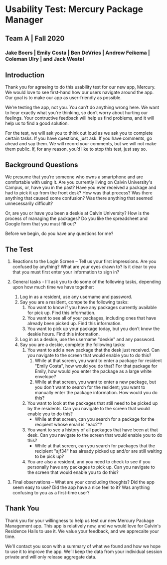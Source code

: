 # Usability Test: Mercury Package Manager
## Team A | Fall 2020
### Jake Boers | Emily Costa | Ben DeVries | Andrew Feikema | Coleman Ulry | and Jack Westel

## Introduction
Thank you for agreeing to do this usability test for our new app, Mercury. We would love to see first-hand how our users navigate around the app. Our goal is to make our app as user-friendly as possible.

We’re testing the app, not you. You can’t do anything wrong here. We want to hear exactly what you're thinking, so don’t worry about hurting our feelings. Your contructive feedback will help us find problems, and it will help us to find a good solution.

For the test, we will ask you to think out loud as we ask you to complete certain tasks. If you have questions, just ask. If you have comments, go ahead and say them. We will record your comments, but we will not make them public. If, for any reason, you’d like to stop this test, just say so.

## Background Questions
We presume that you’re someone who owns a smartphone and are comfortable with using it. Are you currently living on Calvin University's Campus, or, have you in the past? Have you ever received a package and had to pick it up from the front desk? How was that process? Was there anything that caused some confusion? Was there anything that seemed unnecessarily difficult?

Or, are you or have you been a deskie at Calvin University? How is the process of managing the packages? Do you like the spreadsheet and Google form that you must fill out?

Before we begin, do you have any questions for me?

## The Test
1. Reactions to the Login Screen – Tell us your first impressions. Are you confused by anything? What are your eyes drawn to? Is it clear to you that you must first enter your information to sign in?

2. General tasks - I’ll ask you to do some of the following tasks, depending upon how much time we have together:

    1. Log in as a resident, use any username and password.
    2. Say you are a resident, compelte the following tasks:
        1. You want to know if you have any packages currently available for pick up. Find this information.
        2. You want to see all of your packages, including ones that have already been picked up. Find this information.
        3. You want to pick up your package today, but you don’t know the deskie hours. Find this information.
    3. Log in as a deskie, use the username "deskie" and any password.
    4. Say you are a deskie, complete the following tasks:
        1. You want to add a new package that the desk just received. Can you navigate to the screen that would enable you to do this?
            1. While at that screen, you want to enter a package for resident "Emily Costa", how would you do that? For that package for Emily, how would you enter the package as a large white envelope?
            2. While at that screen, you want to enter a new package, but you don't want to search for the resident; you want to manually enter the package information. How would you do this?
        2. You want to look at the packages that still need to be picked up by the residents. Can you navigate to the screen that would enable you to do this?
            - While at that screen, can you search for a package for the recipient whose email is "eac2"?
        3. You want to see a history of all packages that have been at that desk. Can you navigate to the screen that would enable you to do this?
            - While at that screen, can you search for packages that the recipient "ajf34" has already picked up and/or are still waiting to be pick up?
        4. You are also a resident, and you need to check to see if you personally have any packages to pick up. Can you navigate to the screen that would enable you to do this?


3. Final observations – What are your concluding thoughts? Did the app seem easy to use? Did the app have a nice feel to it? Was anything confusing to you as a first-time user?

## Thank You
Thank you for your willingness to help us test our new Mercury Package Management app. This app is relatively new, and we would love for Calvin's Residence Halls to use it. We value your feedback, and we apprecaite your time.

We’ll contact you soon with a summary of what we found and how we hope to use it to improve the app. We’ll keep the data from your individual session private and will only release aggregate data.

